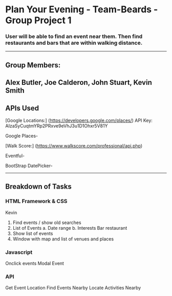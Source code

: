 # Plan Your Evening - Team-Beards - Group Project 1
### User will be able to find an event near them. Then find restaurants and bars that are within walking distance.
---
## Group Members:
  Alex Butler,
  Joe Calderon,
  John Stuart,
  Kevin Smith
---
## APIs Used
  [Google Locations:] (https://developers.google.com/places/)
      API Key: AIzaSyCuqtmYRp2PRxve9eVhJ3u1D1Ohxr5V81Y

Google Places-

  [Walk Score:] (https://www.walkscore.com/professional/api.php)

Eventful-

BootStrap DatePicker-

---
## Breakdown of Tasks
### HTML Framework & CSS
Kevin
1. Find events / show old searches
2. List of Events
		a. Date range
		b. Interests
				Bar
				restaurant
3. Show list of events
4. Window with map and list of venues and places

### Javascript
Onclick events
Modal Event 

### API
  Get Event Location
  Find Events Nearby
  Locate Activities Nearby


